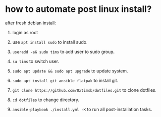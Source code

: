 # how to automate post linux install?

after fresh debian install:

1. login as root
2. use `apt install sudo` to install sudo.
3. `useradd -aG sudo tims` to add user to sudo group.

4. `su tims` to switch user.
5. `sudo apt update && sudo apt upgrade` to update system.
6. `sudo apt install git ansible flatpak` to install git.
7. `git clone https://github.com/0xtimsb/dotfiles.git` to clone dotfiles.
8. `cd dotfiles` to change directory.

9. `ansible-playbook ./install.yml -K` to run all post-installation tasks.
